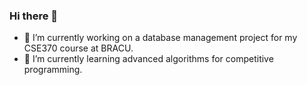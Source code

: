 ### Hi there 👋
- 🔭 I’m currently working on a database management project for my CSE370 course at BRACU.
- 🌱 I’m currently learning advanced algorithms for competitive programming.
<!--
**DiniyaTahrin/DiniyaTahrin** is a ✨ _special_ ✨ repository because its `README.md` (this file) appears on your GitHub profile.


